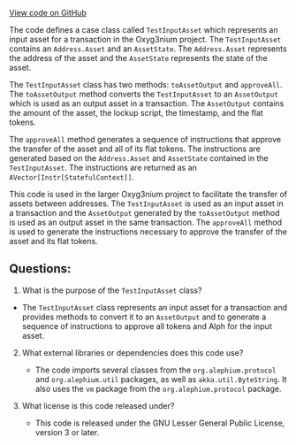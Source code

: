 [View code on GitHub](https://github.com/alephium/alephium/api/src/main/scala/org/alephium/api/model/TestInputAsset.scala)

The code defines a case class called `TestInputAsset` which represents an input asset for a transaction in the Oxyg3nium project. The `TestInputAsset` contains an `Address.Asset` and an `AssetState`. The `Address.Asset` represents the address of the asset and the `AssetState` represents the state of the asset.

The `TestInputAsset` class has two methods: `toAssetOutput` and `approveAll`. The `toAssetOutput` method converts the `TestInputAsset` to an `AssetOutput` which is used as an output asset in a transaction. The `AssetOutput` contains the amount of the asset, the lockup script, the timestamp, and the flat tokens.

The `approveAll` method generates a sequence of instructions that approve the transfer of the asset and all of its flat tokens. The instructions are generated based on the `Address.Asset` and `AssetState` contained in the `TestInputAsset`. The instructions are returned as an `AVector[Instr[StatefulContext]]`.

This code is used in the larger Oxyg3nium project to facilitate the transfer of assets between addresses. The `TestInputAsset` is used as an input asset in a transaction and the `AssetOutput` generated by the `toAssetOutput` method is used as an output asset in the same transaction. The `approveAll` method is used to generate the instructions necessary to approve the transfer of the asset and its flat tokens.
## Questions: 
 1. What is the purpose of the `TestInputAsset` class?
   - The `TestInputAsset` class represents an input asset for a transaction and provides methods to convert it to an `AssetOutput` and to generate a sequence of instructions to approve all tokens and Alph for the input asset.

2. What external libraries or dependencies does this code use?
   - The code imports several classes from the `org.alephium.protocol` and `org.alephium.util` packages, as well as `akka.util.ByteString`. It also uses the `vm` package from the `org.alephium.protocol` package.

3. What license is this code released under?
   - This code is released under the GNU Lesser General Public License, version 3 or later.